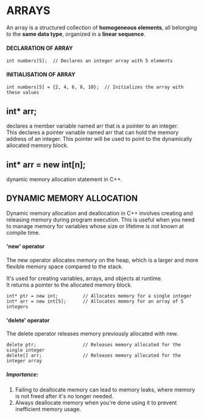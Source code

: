 # ARRAYS
An array is a structured collection of **homogeneous elements**, all belonging to the **same data type**, organized in a **linear sequence**. 

#### DECLARATION OF ARRAY
```
int numbers[5];  // Declares an integer array with 5 elements
```

#### INITIALISATION OF ARRAY
```
int numbers[5] = {2, 4, 6, 8, 10};  // Initializes the array with these values
```

## int* arr;
declares a member variable named arr that is a pointer to an integer. <br>
This declares a pointer variable named arr that can hold the memory address of an integer. This pointer will be used to point to the dynamically allocated memory block.

## int* arr = new int[n];
dynamic memory allocation statement in C++. <br>

## DYNAMIC MEMORY ALLOCATION
Dynamic memory allocation and deallocation in C++ involves creating and releasing memory during program execution. This is useful when you need to manage memory for variables whose size or lifetime is not known at compile time.

#### 'new' operator
The new operator allocates memory on the heap, which is a larger and more flexible memory space compared to the stack.

It's used for creating variables, arrays, and objects at runtime. <br>
It returns a pointer to the allocated memory block.

```
int* ptr = new int;         // Allocates memory for a single integer
int* arr = new int[5];      // Allocates memory for an array of 5 integers
```

#### 'delete' operator
The delete operator releases memory previously allocated with new.

```
delete ptr;                 // Releases memory allocated for the single integer
delete[] arr;               // Releases memory allocated for the integer array
```

#####  Importance:

1. Failing to deallocate memory can lead to memory leaks, where memory is not freed after it's no longer needed.
2. Always deallocate memory when you're done using it to prevent inefficient memory usage.

